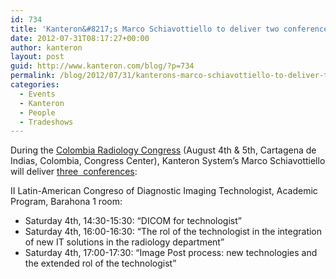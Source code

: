 ```yaml
---
id: 734
title: 'Kanteron&#8217;s Marco Schiavottiello to deliver two conferences at Colombia Radiology Congress'
date: 2012-07-31T08:17:27+00:00
author: kanteron
layout: post
guid: http://www.kanteron.com/blog/?p=734
permalink: /blog/2012/07/31/kanterons-marco-schiavottiello-to-deliver-two-conferences-at-colombia-radiology-congress/
categories:
  - Events
  - Kanteron
  - People
  - Tradeshows
---
```

During the <a title="http://www.acronline.org/EducaciónMédica/CongresoColombianodeRadiolog%C3%ADa2012/tabid/396/Default.aspx" href="http://www.acronline.org/EducaciónMédica/CongresoColombianodeRadiolog%C3%ADa2012/tabid/396/Default.aspx" target="_blank">Colombia Radiology Congress</a> (August 4th & 5th, Cartagena de Indias, Colombia, Congress Center), Kanteron System&#8217;s Marco Schiavottiello will deliver <a title="http://www.acronline.org/EducaciónMédica/CongresoColombianodeRadiolog%C3%ADa2012/CongresodeTecnólogos/tabid/413/Default.aspx" href="http://www.acronline.org/EducaciónMédica/CongresoColombianodeRadiolog%C3%ADa2012/CongresodeTecnólogos/tabid/413/Default.aspx" target="_blank">three  conferences</a>:

II Latin-American Congreso of Diagnostic Imaging Technologist, Academic Program, Barahona 1 room:

  * Saturday 4th, 14:30-15:30: &#8220;DICOM for technologist&#8221;
  * Saturday 4th, 16:00-16:30: &#8220;The rol of the technologist in the integration of new IT solutions in the radiology department&#8221;
  * Saturday 4th, 17:00-17:30: &#8220;Image Post process: new technologies and the extended rol of the technologist&#8221;